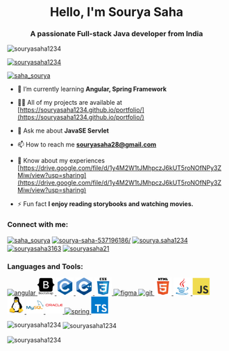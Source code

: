 <h1 align="center">Hello, I'm Sourya Saha</h1>
<h3 align="center">A passionate Full-stack Java developer from India</h3>

<p align="left"> <img src="https://komarev.com/ghpvc/?username=souryasaha1234&label=Profile%20views&color=0e75b6&style=flat" alt="souryasaha1234" /> </p>

<p align="left"> <a href="https://github.com/ryo-ma/github-profile-trophy"><img src="https://github-profile-trophy.vercel.app/?username=souryasaha1234" alt="souryasaha1234" /></a> </p>

<p align="left"> <a href="https://twitter.com/saha_sourya" target="blank"><img src="https://img.shields.io/twitter/follow/saha_sourya?logo=twitter&style=for-the-badge" alt="saha_sourya" /></a> </p>

- 🌱 I’m currently learning **Angular, Spring Framework**

- 👨‍💻 All of my projects are available at [https://souryasaha1234.github.io/portfolio/](https://souryasaha1234.github.io/portfolio/)

- 💬 Ask me about **JavaSE Servlet**

- 📫 How to reach me **souryasaha28@gmail.com**

- 📄 Know about my experiences [https://drive.google.com/file/d/1y4M2W1tJMhpczJ6kUT5roNOfNPy3ZMiw/view?usp=sharing](https://drive.google.com/file/d/1y4M2W1tJMhpczJ6kUT5roNOfNPy3ZMiw/view?usp=sharing)

- ⚡ Fun fact **I enjoy reading storybooks and watching movies.**

<h3 align="left">Connect with me:</h3>
<p align="left">
<a href="https://twitter.com/saha_sourya" target="blank"><img align="center" src="https://raw.githubusercontent.com/rahuldkjain/github-profile-readme-generator/master/src/images/icons/Social/twitter.svg" alt="saha_sourya" height="30" width="40" /></a>
<a href="https://linkedin.com/in/sourya-saha-537196186/" target="blank"><img align="center" src="https://raw.githubusercontent.com/rahuldkjain/github-profile-readme-generator/master/src/images/icons/Social/linked-in-alt.svg" alt="sourya-saha-537196186/" height="30" width="40" /></a>
<a href="https://instagram.com/sourya.saha1234" target="blank"><img align="center" src="https://raw.githubusercontent.com/rahuldkjain/github-profile-readme-generator/master/src/images/icons/Social/instagram.svg" alt="sourya.saha1234" height="30" width="40" /></a>
<a href="https://www.youtube.com/@souryasaha3163" target="blank"><img align="center" src="https://raw.githubusercontent.com/rahuldkjain/github-profile-readme-generator/master/src/images/icons/Social/youtube.svg" alt="souryasaha3163" height="30" width="40" /></a>
<a href="https://auth.geeksforgeeks.org/user/souryasaha21" target="blank"><img align="center" src="https://raw.githubusercontent.com/rahuldkjain/github-profile-readme-generator/master/src/images/icons/Social/geeks-for-geeks.svg" alt="souryasaha21" height="30" width="40" /></a>
</p>

<h3 align="left">Languages and Tools:</h3>
<p align="left"> <a href="https://angular.io" target="_blank" rel="noreferrer"> <img src="https://angular.io/assets/images/logos/angular/angular.svg" alt="angular" width="40" height="40"/> </a> <a href="https://getbootstrap.com" target="_blank" rel="noreferrer"> <img src="https://raw.githubusercontent.com/devicons/devicon/master/icons/bootstrap/bootstrap-plain-wordmark.svg" alt="bootstrap" width="40" height="40"/> </a> <a href="https://www.cprogramming.com/" target="_blank" rel="noreferrer"> <img src="https://raw.githubusercontent.com/devicons/devicon/master/icons/c/c-original.svg" alt="c" width="40" height="40"/> </a> <a href="https://www.w3schools.com/cpp/" target="_blank" rel="noreferrer"> <img src="https://raw.githubusercontent.com/devicons/devicon/master/icons/cplusplus/cplusplus-original.svg" alt="cplusplus" width="40" height="40"/> </a> <a href="https://www.w3schools.com/css/" target="_blank" rel="noreferrer"> <img src="https://raw.githubusercontent.com/devicons/devicon/master/icons/css3/css3-original-wordmark.svg" alt="css3" width="40" height="40"/> </a> <a href="https://www.figma.com/" target="_blank" rel="noreferrer"> <img src="https://www.vectorlogo.zone/logos/figma/figma-icon.svg" alt="figma" width="40" height="40"/> </a> <a href="https://git-scm.com/" target="_blank" rel="noreferrer"> <img src="https://www.vectorlogo.zone/logos/git-scm/git-scm-icon.svg" alt="git" width="40" height="40"/> </a> <a href="https://www.w3.org/html/" target="_blank" rel="noreferrer"> <img src="https://raw.githubusercontent.com/devicons/devicon/master/icons/html5/html5-original-wordmark.svg" alt="html5" width="40" height="40"/> </a> <a href="https://www.java.com" target="_blank" rel="noreferrer"> <img src="https://raw.githubusercontent.com/devicons/devicon/master/icons/java/java-original.svg" alt="java" width="40" height="40"/> </a> <a href="https://developer.mozilla.org/en-US/docs/Web/JavaScript" target="_blank" rel="noreferrer"> <img src="https://raw.githubusercontent.com/devicons/devicon/master/icons/javascript/javascript-original.svg" alt="javascript" width="40" height="40"/> </a> <a href="https://www.linux.org/" target="_blank" rel="noreferrer"> <img src="https://raw.githubusercontent.com/devicons/devicon/master/icons/linux/linux-original.svg" alt="linux" width="40" height="40"/> </a> <a href="https://www.mysql.com/" target="_blank" rel="noreferrer"> <img src="https://raw.githubusercontent.com/devicons/devicon/master/icons/mysql/mysql-original-wordmark.svg" alt="mysql" width="40" height="40"/> </a> <a href="https://www.oracle.com/" target="_blank" rel="noreferrer"> <img src="https://raw.githubusercontent.com/devicons/devicon/master/icons/oracle/oracle-original.svg" alt="oracle" width="40" height="40"/> </a> <a href="https://spring.io/" target="_blank" rel="noreferrer"> <img src="https://www.vectorlogo.zone/logos/springio/springio-icon.svg" alt="spring" width="40" height="40"/> </a> <a href="https://www.typescriptlang.org/" target="_blank" rel="noreferrer"> <img src="https://raw.githubusercontent.com/devicons/devicon/master/icons/typescript/typescript-original.svg" alt="typescript" width="40" height="40"/> </a> </p>

<p><img align="left" src="https://github-readme-stats.vercel.app/api/top-langs?username=souryasaha1234&show_icons=true&locale=en&layout=compact" alt="souryasaha1234" /></p>

<p>&nbsp;<img align="center" src="https://github-readme-stats.vercel.app/api?username=souryasaha1234&show_icons=true&locale=en" alt="souryasaha1234" /></p>

<p><img align="center" src="https://github-readme-streak-stats.herokuapp.com/?user=souryasaha1234&" alt="souryasaha1234" /></p>
